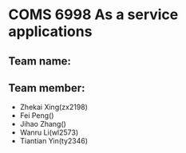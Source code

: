 # COMS 6998 As a service applications

## Team name:


## Team member:
- Zhekai Xing(zx2198)
- Fei Peng()
- Jihao Zhang()
- Wanru Li(wl2573)
- Tiantian Yin(ty2346)
